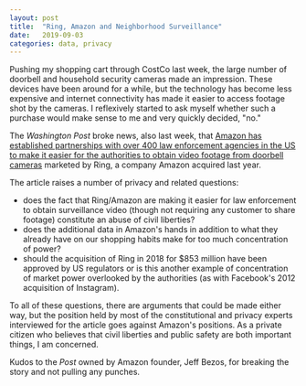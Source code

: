 ```yaml
---
layout: post
title:  "Ring, Amazon and Neighborhood Surveillance"
date:   2019-09-03
categories: data, privacy
---
```

Pushing my shopping cart through CostCo last week, the large number of doorbell and household security cameras made an impression. These devices have been around for a while, but the technology has become less expensive and internet connectivity has made it easier to access footage shot by the cameras. I reflexively started to ask myself whether such a purchase would make sense to me and very quickly decided, "no."

The *Washington Post* broke news, also last week, that [Amazon has established partnerships with over 400 law enforcement agencies in the US to make it easier for the authorities to obtain video footage from doorbell cameras](https://www.washingtonpost.com/technology/2019/08/28/doorbell-camera-firm-ring-has-partnered-with-police-forces-extending-surveillance-reach/) marketed by Ring, a company Amazon acquired last year.

The article raises a number of privacy and related questions:
- does the fact that Ring/Amazon are making it easier for law enforcement to obtain surveillance video (though not requiring any customer to share footage) constitute an abuse of civil liberties?
- does the additional data in Amazon's hands in addition to what they already have on our shopping habits make for too much concentration of power?
- should the acquisition of Ring in 2018 for $853 million have been approved by US regulators or is this another example of concentration of market power overlooked by the authorities (as with Facebook's 2012 acquisition of Instagram).

To all of these questions, there are arguments that could be made either way, but the position held by most of the constitutional and privacy experts interviewed for the article goes against Amazon's positions. As a private citizen who believes that civil liberties and public safety are both important things, I am concerned.

Kudos to the *Post* owned by Amazon founder, Jeff Bezos, for breaking the story and not pulling any punches.
